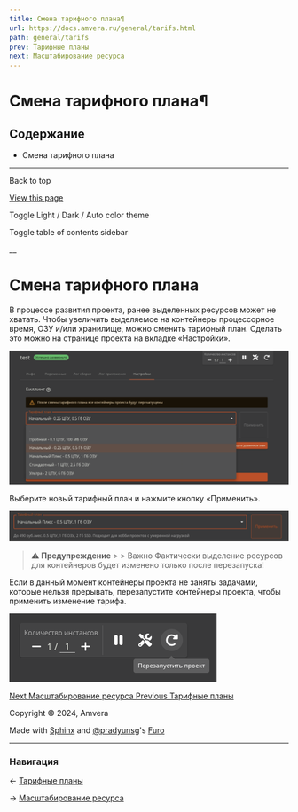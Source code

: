```yaml
---
title: Смена тарифного плана¶
url: https://docs.amvera.ru/general/tarifs.html
path: general/tarifs
prev: Тарифные планы
next: Масштабирование ресурса
---
```


# Смена тарифного плана¶

## Содержание

- Смена тарифного плана

---

Back to top

[ View this page ](<../_sources/general/tarifs.md.txt> "View this page")

Toggle Light / Dark / Auto color theme

Toggle table of contents sidebar

__

# Смена тарифного плана

В процессе развития проекта, ранее выделенных ресурсов может не хватать. Чтобы увеличить выделяемое на контейнеры процессорное время, ОЗУ и/или хранилище, можно сменить тарифный план. Сделать это можно на странице проекта на вкладке «Настройки».

![tarifs](images/tarifs.png)

Выберите новый тарифный план и нажмите кнопку «Применить».

![selected_tariff](images/selected_tariff.png)

> **⚠️ Предупреждение** > > Важно Фактически выделение ресурсов для контейнеров будет изменено только после перезапуска! 

Если в данный момент контейнеры проекта не заняты задачами, которые нельзя прерывать, перезапустите контейнеры проекта, чтобы применить изменение тарифа.

![restart](images/restart.png)

[ Next Масштабирование ресурса ](scaling.md) [ Previous Тарифные планы ](price.md)

Copyright © 2024, Amvera 

Made with [Sphinx](<https://www.sphinx-doc.org/>) and [@pradyunsg](<https://pradyunsg.me>)'s [Furo](<https://github.com/pradyunsg/furo>)


---

### Навигация

← [Тарифные планы](price.md)

→ [Масштабирование ресурса](scaling.md)
